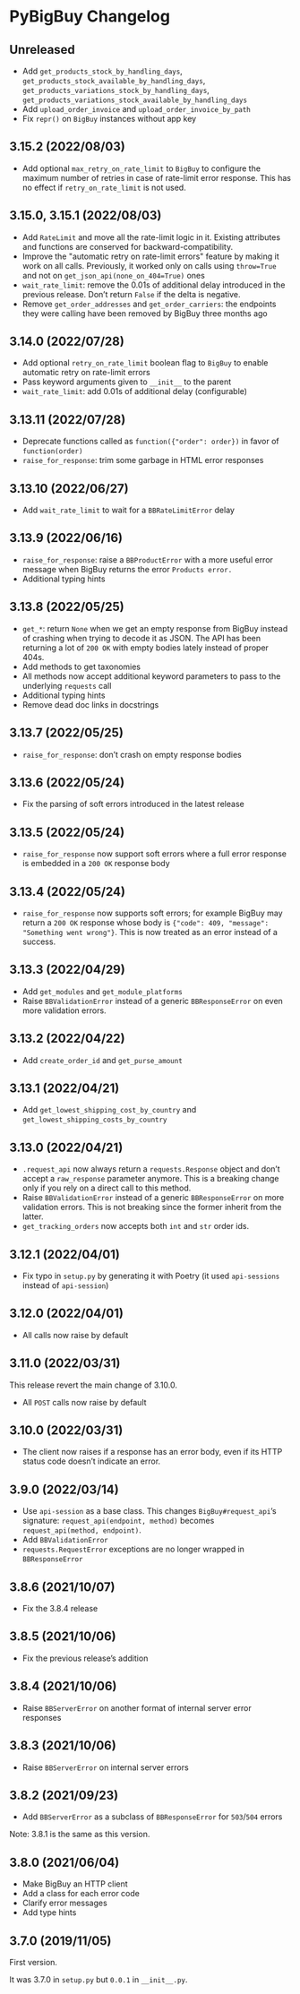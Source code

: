 # PyBigBuy Changelog

## Unreleased

* Add `get_products_stock_by_handling_days`, `get_products_stock_available_by_handling_days`,
  `get_products_variations_stock_by_handling_days`, `get_products_variations_stock_available_by_handling_days`
* Add `upload_order_invoice` and `upload_order_invoice_by_path`
* Fix `repr()` on `BigBuy` instances without app key

## 3.15.2 (2022/08/03)

* Add optional `max_retry_on_rate_limit` to `BigBuy` to configure the maximum number of retries in case of rate-limit
  error response. This has no effect if `retry_on_rate_limit` is not used.

## 3.15.0, 3.15.1 (2022/08/03)

* Add `RateLimit` and move all the rate-limit logic in it. Existing attributes and functions are conserved for
  backward-compatibility.
* Improve the "automatic retry on rate-limit errors" feature by making it work on all calls. Previously, it worked only
  on calls using `throw=True` and not on `get_json_api(none_on_404=True)` ones
* `wait_rate_limit`: remove the 0.01s of additional delay introduced in the previous release. Don’t return `False` if
  the delta is negative.
* Remove `get_order_addresses` and `get_order_carriers`: the endpoints they were calling have been removed by BigBuy
  three months ago

## 3.14.0 (2022/07/28)

* Add optional `retry_on_rate_limit` boolean flag to `BigBuy` to enable automatic retry on rate-limit errors
* Pass keyword arguments given to `__init__` to the parent
* `wait_rate_limit`: add 0.01s of additional delay (configurable)

## 3.13.11 (2022/07/28)

* Deprecate functions called as `function({"order": order})` in favor of `function(order)`
* `raise_for_response`: trim some garbage in HTML error responses

## 3.13.10 (2022/06/27)

* Add `wait_rate_limit` to wait for a `BBRateLimitError` delay

## 3.13.9 (2022/06/16)

* `raise_for_response`: raise a `BBProductError` with a more useful error message when BigBuy returns the error
  `Products error.`
* Additional typing hints

## 3.13.8 (2022/05/25)

* `get_*`: return `None` when we get an empty response from BigBuy instead of crashing when trying to decode it as JSON.
  The API has been returning a lot of `200 OK` with empty bodies lately instead of proper 404s.
* Add methods to get taxonomies
* All methods now accept additional keyword parameters to pass to the underlying `requests` call
* Additional typing hints
* Remove dead doc links in docstrings

## 3.13.7 (2022/05/25)

* `raise_for_response`: don’t crash on empty response bodies

## 3.13.6 (2022/05/24)

* Fix the parsing of soft errors introduced in the latest release

## 3.13.5 (2022/05/24)

* `raise_for_response` now support soft errors where a full error response is embedded in a `200 OK` response body

## 3.13.4 (2022/05/24)

* `raise_for_response` now supports soft errors; for example BigBuy may return a `200 OK` response whose body is
  `{"code": 409, "message": "Something went wrong"}`. This is now treated as an error instead of a success.

## 3.13.3 (2022/04/29)

* Add `get_modules` and `get_module_platforms`
* Raise `BBValidationError` instead of a generic `BBResponseError` on even more validation errors.

## 3.13.2 (2022/04/22)

* Add `create_order_id` and `get_purse_amount`

## 3.13.1 (2022/04/21)

* Add `get_lowest_shipping_cost_by_country` and `get_lowest_shipping_costs_by_country`

## 3.13.0 (2022/04/21)

* `.request_api` now always return a `requests.Response` object and don’t accept a `raw_response` parameter anymore.
  This is a breaking change only if you rely on a direct call to this method.
* Raise `BBValidationError` instead of a generic `BBResponseError` on more validation errors. This is not breaking
  since the former inherit from the latter.
* `get_tracking_orders` now accepts both `int` and `str` order ids.

## 3.12.1 (2022/04/01)

* Fix typo in `setup.py` by generating it with Poetry (it used `api-sessions` instead of `api-session`)

## 3.12.0 (2022/04/01)

* All calls now raise by default

## 3.11.0 (2022/03/31)

This release revert the main change of 3.10.0.

* All `POST` calls now raise by default

## 3.10.0 (2022/03/31)

* The client now raises if a response has an error body, even if its HTTP status code doesn’t indicate an error.

## 3.9.0 (2022/03/14)

* Use `api-session` as a base class. This changes `BigBuy#request_api`’s signature: `request_api(endpoint, method)`
  becomes `request_api(method, endpoint)`.
* Add `BBValidationError`
* `requests.RequestError` exceptions are no longer wrapped in `BBResponseError`

## 3.8.6 (2021/10/07)

* Fix the 3.8.4 release

## 3.8.5 (2021/10/06)

* Fix the previous release’s addition

## 3.8.4 (2021/10/06)

* Raise `BBServerError` on another format of internal server error responses

## 3.8.3 (2021/10/06)

* Raise `BBServerError` on internal server errors

## 3.8.2 (2021/09/23)

* Add `BBServerError` as a subclass of `BBResponseError` for `503`/`504` errors

Note: 3.8.1 is the same as this version.

## 3.8.0 (2021/06/04)

* Make BigBuy an HTTP client
* Add a class for each error code
* Clarify error messages
* Add type hints

## 3.7.0 (2019/11/05)

First version.

It was 3.7.0 in `setup.py` but `0.0.1` in `__init__.py`.
